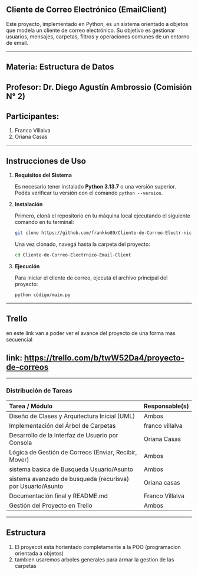## Cliente de Correo Electrónico (EmailClient)
 Este proyecto, implementado en Python, es un sistema orientado a objetos que modela un cliente de correo electrónico. Su objetivo es gestionar usuarios, mensajes, carpetas, filtros y operaciones comunes de un  entorno de email.

-----------------------------------------------------------------------------------------------------------------------------------------------------------------------
## Materia: Estructura de Datos
## Profesor: Dr. Diego Agustín Ambrossio (Comisión N° 2)
## Participantes:
 1. Franco Villalva
 2. Oriana Casas
 
-----------------------------------------------------------------------------------------------------------------------------------------------------------------------
##  Instrucciones de Uso

1.  **Requisitos del Sistema**

    Es necesario tener instalado **Python 3.13.7** o una versión superior. Podés verificar tu versión con el comando `python --version`.

2.  **Instalación**

    Primero, cloná el repositorio en tu máquina local ejecutando el siguiente comando en tu terminal:

    ```bash
    git clone https://github.com/frankko89/Cliente-de-Correo-Electr-nico-Email-Client-.git
    ```

    Una vez clonado, navegá hasta la carpeta del proyecto:

    ```bash
    cd Cliente-de-Correo-Electrnico-Email-Client
    ```
    
3.  **Ejecución**

    Para iniciar el cliente de correo, ejecutá el archivo principal del proyecto:

    ```bash
    python código/main.py
    ```
-----------------------------------------------------------------------------------------------------------------------------------------------------------------------

## Trello
 en este link van a poder ver el avance del proyecto de una forma mas secuencial
## link: https://trello.com/b/twW52Da4/proyecto-de-correos

-----------------------------------------------------------------------------------------------------------------------------------------------------------------------

### Distribución de Tareas

| Tarea / Módulo | Responsable(s) |
| :--- | :--- |
| Diseño de Clases y Arquitectura Inicial (UML) | Ambos |
| Implementación del Árbol de Carpetas | franco villalva |
| Desarrollo de la Interfaz de Usuario por Consola | Oriana Casas |
| Lógica de Gestión de Correos (Enviar, Recibir, Mover) | Ambos |
| sistema basica de Busqueda Usuario/Asunto | Ambos  |
| sistema avanzado de busqueda (recurisva) por Usuario/Asunto | Oriana casas|
| Documentación final y README.md | Franco Villalva |
| Gestión del Proyecto en Trello | Ambos |

-----------------------------------------------------------------------------------------------------------------------------------------------------------------------
## Estructura
1.  El proyecot esta horientado completamente a la POO (programacion orientada a objetos)
2.  tambien usaremos arboles generales para armar la gestion de las carpetas
